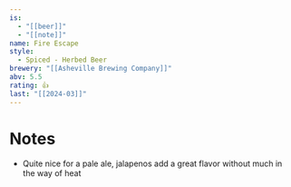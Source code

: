 ```yaml
---
is:
  - "[[beer]]"
  - "[[note]]"
name: Fire Escape
style:
  - Spiced - Herbed Beer
brewery: "[[Asheville Brewing Company]]"
abv: 5.5
rating: 👍
last: "[[2024-03]]"
---
```

# Notes
- Quite nice for a pale ale, jalapenos add a great flavor without much in the way of heat
